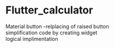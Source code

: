 # Flutter_calculator
Material button -relplacing of raised button<br>
simplification code by creating widget<br>
logical implimentation
